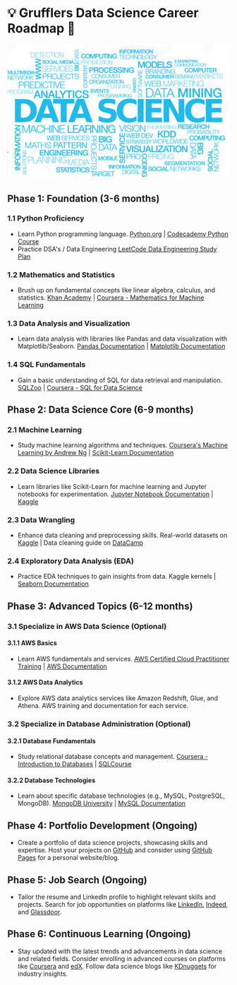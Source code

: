# :bulb: Grufflers Data Science Career Roadmap :car:

![Nick's Image](./Nick.png)

## Phase 1: Foundation (3-6 months)

### 1.1 Python Proficiency
- Learn Python programming language. [Python.org](https://www.python.org/) | [Codecademy Python Course](https://www.codecademy.com/learn/learn-python-3)
- Practice DSA's / Data Engineering [LeetCode Data Engineering Study Plan](https://leetcode.com/studyplan/leetcode-75/) 


### 1.2 Mathematics and Statistics
- Brush up on fundamental concepts like linear algebra, calculus, and statistics. [Khan Academy](https://www.khanacademy.org/math) | [Coursera - Mathematics for Machine Learning](https://www.coursera.org/specializations/mathematics-machine-learning)

### 1.3 Data Analysis and Visualization
- Learn data analysis with libraries like Pandas and data visualization with Matplotlib/Seaborn. [Pandas Documentation](https://pandas.pydata.org/docs/) | [Matplotlib Documentation](https://matplotlib.org/stable/contents.html)

### 1.4 SQL Fundamentals
- Gain a basic understanding of SQL for data retrieval and manipulation. [SQLZoo](https://sqlzoo.net/) | [Coursera - SQL for Data Science](https://www.coursera.org/specializations/ibm-data-science)

## Phase 2: Data Science Core (6-9 months)

### 2.1 Machine Learning
- Study machine learning algorithms and techniques. [Coursera's Machine Learning by Andrew Ng](https://www.coursera.org/learn/machine-learning) | [Scikit-Learn Documentation](https://scikit-learn.org/stable/)

### 2.2 Data Science Libraries
- Learn libraries like Scikit-Learn for machine learning and Jupyter notebooks for experimentation. [Jupyter Notebook Documentation](https://jupyter-notebook.readthedocs.io/en/stable/) | [Kaggle](https://www.kaggle.com/)

### 2.3 Data Wrangling
- Enhance data cleaning and preprocessing skills. Real-world datasets on [Kaggle](https://www.kaggle.com/) | Data cleaning guide on [DataCamp](https://www.datacamp.com/community/tutorials/data-cleaning-python-r)

### 2.4 Exploratory Data Analysis (EDA)
- Practice EDA techniques to gain insights from data. Kaggle kernels | [Seaborn Documentation](https://seaborn.pydata.org/)

## Phase 3: Advanced Topics (6-12 months)

### 3.1 Specialize in AWS Data Science (Optional)

   #### 3.1.1 AWS Basics
   - Learn AWS fundamentals and services. [AWS Certified Cloud Practitioner Training](https://aws.amazon.com/certifications/cloud-practitioner/) | [AWS Documentation](https://docs.aws.amazon.com/)

   #### 3.1.2 AWS Data Analytics
   - Explore AWS data analytics services like Amazon Redshift, Glue, and Athena. AWS training and documentation for each service.

### 3.2 Specialize in Database Administration (Optional)

   #### 3.2.1 Database Fundamentals
   - Study relational database concepts and management. [Coursera - Introduction to Databases](https://www.coursera.org/specializations/introduction-to-databases) | [SQLCourse](https://www.sqlcourse.com/)

   #### 3.2.2 Database Technologies
   - Learn about specific database technologies (e.g., MySQL, PostgreSQL, MongoDB). [MongoDB University](https://university.mongodb.com/) | [MySQL Documentation](https://dev.mysql.com/doc/)

## Phase 4: Portfolio Development (Ongoing)

- Create a portfolio of data science projects, showcasing skills and expertise. Host your projects on [GitHub](https://github.com/) and consider using [GitHub Pages](https://pages.github.com/) for a personal website/blog.

## Phase 5: Job Search (Ongoing)

- Tailor the resume and LinkedIn profile to highlight relevant skills and projects. Search for job opportunities on platforms like [LinkedIn](https://www.linkedin.com/), [Indeed](https://www.indeed.com/), and [Glassdoor](https://www.glassdoor.com/).

## Phase 6: Continuous Learning (Ongoing)

- Stay updated with the latest trends and advancements in data science and related fields. Consider enrolling in advanced courses on platforms like [Coursera](https://www.coursera.org/) and [edX](https://www.edx.org/). Follow data science blogs like [KDnuggets](https://www.kdnuggets.com/) for industry insights.
